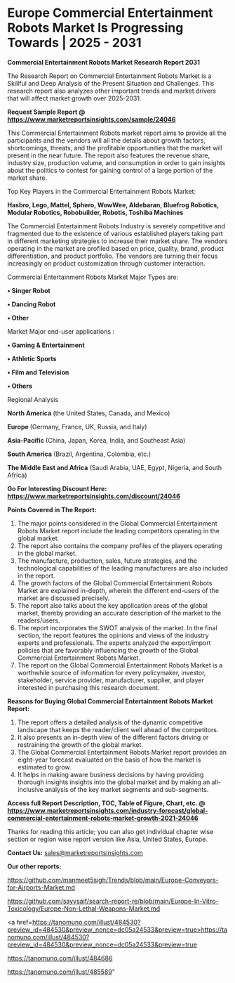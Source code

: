 # Europe Commercial Entertainment Robots Market Is Progressing Towards | 2025 - 2031

<strong>Commercial Entertainment Robots Market Research Report 2031</strong>

The Research Report on Commercial Entertainment Robots Market is a Skillful and Deep Analysis of the Present Situation and Challenges. This research report also analyzes other important trends and market drivers that will affect market growth over 2025-2031.

<strong>Request Sample Report @ <a href=https://www.marketreportsinsights.com/sample/24046>https://www.marketreportsinsights.com/sample/24046</a></strong>

This Commercial Entertainment Robots market report aims to provide all the participants and the vendors will all the details about growth factors, shortcomings, threats, and the profitable opportunities that the market will present in the near future. The report also features the revenue share, industry size, production volume, and consumption in order to gain insights about the politics to contest for gaining control of a large portion of the market share.

Top Key Players in the Commercial Entertainment Robots Market:

<strong>Hasbro, Lego, Mattel, Sphero, WowWee, Aldebaran, Bluefrog Robotics, Modular Robotics, Robobuilder, Robotis, Toshiba Machines</strong>

The Commercial Entertainment Robots Industry is severely competitive and fragmented due to the existence of various established players taking part in different marketing strategies to increase their market share. The vendors operating in the market are profiled based on price, quality, brand, product differentiation, and product portfolio. The vendors are turning their focus increasingly on product customization through customer interaction.

Commercial Entertainment Robots Market Major Types are:

<strong>• Singer Robot

• Dancing Robot

• Other</strong>

Market Major end-user applications :

<strong>• Gaming & Entertainment

• Athletic Sports

• Film and Television

• Others</strong>

Regional Analysis

</u><strong><b>North America</b></strong> (the United States, Canada, and Mexico)

<strong><b>Europe </b></strong>(Germany, France, UK, Russia, and Italy)

<strong><b>Asia-Pacific</b></strong> (China, Japan, Korea, India, and Southeast Asia)

<strong><b>South America</b></strong> (Brazil, Argentina, Colombia, etc.)

<strong><b>The Middle East and Africa</b></strong> (Saudi Arabia, UAE, Egypt, Nigeria, and South Africa)

<strong>Go For Interesting Discount Here: <a href=https://www.marketreportsinsights.com/discount/24046>https://www.marketreportsinsights.com/discount/24046</a></strong>

<strong>Points Covered in The Report:</strong>
<ol>
  <li>The major points considered in the Global Commercial Entertainment Robots Market report include the leading competitors operating in the global market.</li>
  <li>The report also contains the company profiles of the players operating in the global market.</li>
  <li>The manufacture, production, sales, future strategies, and the technological capabilities of the leading manufacturers are also included in the report.</li>
  <li>The growth factors of the Global Commercial Entertainment Robots Market are explained in-depth, wherein the different end-users of the market are discussed precisely.</li>
  <li>The report also talks about the key application areas of the global market, thereby providing an accurate description of the market to the readers/users.</li>
  <li>The report incorporates the SWOT analysis of the market. In the final section, the report features the opinions and views of the industry experts and professionals. The experts analyzed the export/import policies that are favorably influencing the growth of the Global Commercial Entertainment Robots Market.</li>
  <li>The report on the Global Commercial Entertainment Robots Market is a worthwhile source of information for every policymaker, investor, stakeholder, service provider, manufacturer, supplier, and player interested in purchasing this research document.</li>
</ol>
<strong>Reasons for Buying Global Commercial Entertainment Robots Market Report:</strong>

<ol>
  <li>The report offers a detailed analysis of the dynamic competitive landscape that keeps the reader/client well ahead of the competitors.</li>
  <li>It also presents an in-depth view of the different factors driving or restraining the growth of the global market.</li>
  <li>The Global Commercial Entertainment Robots Market report provides an eight-year forecast evaluated on the basis of how the market is estimated to grow.</li>
  <li>It helps in making aware business decisions by having providing thorough insights insights into the global market and by making an all-inclusive analysis of the key market segments and sub-segments.</li>
</ol>
<strong>Access full Report Description, TOC, Table of Figure, Chart, etc. @ <a href=https://www.marketreportsinsights.com/industry-forecast/global-commercial-entertainment-robots-market-growth-2021-24046>https://www.marketreportsinsights.com/industry-forecast/global-commercial-entertainment-robots-market-growth-2021-24046</a></strong>


Thanks for reading this article; you can also get individual chapter wise section or region wise report version like Asia, United States, Europe.

<strong>Contact Us:</strong>
sales@marketreportsinsights.com

<strong>Our other reports:</strong>

<a href=https://github.com/manmeet5sigh/Trends/blob/main/Europe-Conveyors-for-Airports-Market.md>https://github.com/manmeet5sigh/Trends/blob/main/Europe-Conveyors-for-Airports-Market.md</a>

<a href=https://github.com/sayysaif/search-report-re/blob/main/Europe-In-Vitro-Toxicology/Europe-Non-Lethal-Weapons-Market.md>https://github.com/sayysaif/search-report-re/blob/main/Europe-In-Vitro-Toxicology/Europe-Non-Lethal-Weapons-Market.md</a>

<a href=https://tanomuno.com/illust/484530?preview_id=484530&preview_nonce=dc05a24533&preview=true>https://tanomuno.com/illust/484530?preview_id=484530&preview_nonce=dc05a24533&preview=true</a>

<a href=https://tanomuno.com/illust/484686>https://tanomuno.com/illust/484686</a>

<a href=https://tanomuno.com/illust/485589>https://tanomuno.com/illust/485589</a>"

